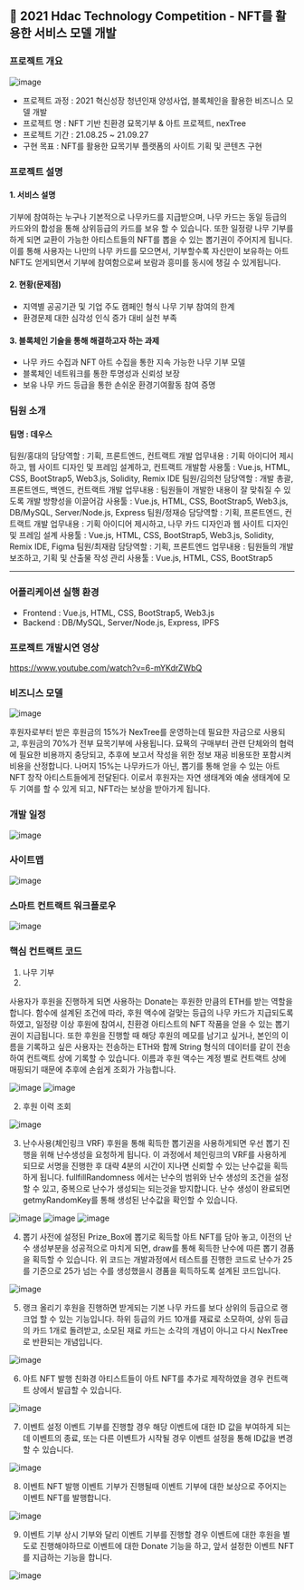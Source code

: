 ## 🔗 2021 Hdac Technology Competition - NFT를 활용한 서비스 모델 개발

### 프로젝트 개요

![image](https://user-images.githubusercontent.com/43264739/143892863-55c20310-d507-4cfe-84be-9ecb6f3b57e8.png)

+ 프로젝트 과정 : 2021 혁신성장 청년인재 양성사업, 블록체인을 활용한 비즈니스 모델 개발
+ 프로젝트 명 : NFT 기반 친환경 묘목기부 & 아트 프로젝트, nexTree
+ 프로젝트 기간 : 21.08.25 ~ 21.09.27
+ 구현 목표 :
NFT를 활용한 묘목기부 플랫폼의 사이트 기획 및 콘텐츠 구현
### 프로젝트 설명
#### 1. 서비스 설명
기부에 참여하는 누구나 기본적으로 나무카드를 지급받으며, 나무 카드는 동일 등급의 카드와의 합성을 통해 상위등급의 카드를 보유 할 수 있습니다. 또한 일정량 나무 기부를 하게 되면 교환이 가능한 아티스트들의 NFT를 뽑을 수 있는 뽑기권이 주어지게 됩니다. 이를 통해 사용자는 나만의 나무 카드를 모으면서, 기부할수록 자신만이 보유하는 아트 NFT도 얻게되면서 기부에 참여함으로써 보람과 흥미를 동시에 챙길 수 있게됩니다.

#### 2. 현황(문제점)
- 지역별 공공기관 및 기업 주도 캠페인 형식 나무 기부 참여의 한계
- 환경문제 대한 심각성 인식 증가 대비 실천 부족

#### 3. 블록체인 기술을 통해 해결하고자 하는 과제
- 나무 카드 수집과 NFT 아트 수집을 통한 지속 가능한 나무 기부 모델
- 블록체인 네트워크를 통한 투명성과 신뢰성 보장
- 보유 나무 카드 등급을 통한 손쉬운 환경기여활동 참여 증명


### 팀원 소개
#### 팀명 : 데우스

팀원/홍대의
담당역할 : 기획, 프론트엔드, 컨트랙트 개발
업무내용 : 기획 아이디어 제시하고, 웹 사이트 디자인 및 프레임 설계하고, 컨트랙트 개발함
사용툴 : Vue.js, HTML, CSS, BootStrap5, Web3.js, Solidity, Remix IDE 
팀원/김의천
담당역할 : 개발 총괄, 프론트엔드, 백엔드, 컨트랙트 개발
업무내용 : 팀원들이 개발한 내용이 잘 맞춰질 수 있도록 개발 방향성을 이끌어감
사용툴 : Vue.js, HTML, CSS, BootStrap5, Web3.js, DB/MySQL, Server/Node.js, Express
팀원/정재승
담당역할 : 기획, 프론트엔드, 컨트랙트 개발
업무내용 : 기획 아이디어 제시하고, 나무 카드 디자인과 웹 사이트 디자인 및 프레임 설계
사용툴 : Vue.js, HTML, CSS, BootStrap5, Web3.js, Solidity, Remix IDE, Figma
팀원/최재람
담당역할 : 기획, 프론트엔드
업무내용 : 팀원들의 개발 보조하고, 기획 및 산출물 작성 관리
사용툴 : Vue.js, HTML, CSS, BootStrap5

---------------------

### 어플리케이션 실행 환경 
- Frontend : Vue.js, HTML, CSS, BootStrap5, Web3.js
- Backend : DB/MySQL, Server/Node.js, Express, IPFS

### 프로젝트 개발시연 영상
https://www.youtube.com/watch?v=6-mYKdrZWbQ

### 비즈니스 모델

![image](https://user-images.githubusercontent.com/43264739/143893050-6b3a6051-9d9b-47c5-ab8c-4f584bb78cf6.png)

후원자로부터 받은 후원금의 15%가 NexTree를 운영하는데 필요한 자금으로 사용되고, 후원금의 70%가 전부 묘목기부에 사용됩니다. 묘묙의 구매부터 관련 단체와의 협력에 필요한 비용까지 충당되고, 추후에 보고서 작성을 위한 정보 재공 비용또한 포함시켜 비용을 산정합니다. 나머지 15%는 나무카드가 아닌, 뽑기를 통해 얻을 수 있는 아트 NFT 창작 아티스트들에게 전달된다. 이로서 후원자는 자연 생태계와 예술 생태계에 모두 기여를 할 수 있게 되고, NFT라는 보상을 받아가게 됩니다.

### 개발 일정

![image](https://user-images.githubusercontent.com/43264739/143894286-c5790549-185c-460e-bd6b-77e412dc30fc.png)

### 사이트맵

![image](https://user-images.githubusercontent.com/43264739/143894373-b5f9ddbb-119b-47b9-a85e-dd2e9381c452.png)

### 스마트 컨트랙트 워크플로우

![image](https://user-images.githubusercontent.com/43264739/143894459-ad44782c-181a-400c-a9a6-21bd7c4094af.png)

### 핵심 컨트랙트 코드

1. 나무 기부
2. 
사용자가 후원을 진행하게 되면 사용하는 Donate는 후원한 만큼의 ETH를 받는 역할을 합니다.
함수에 설계된 조건에 따라, 후원 액수에 걸맞는 등급의 나무 카드가 지급되도록 하였고, 일정량 이상 후원에 참여시, 친환경 아티스트의 NFT 작품을 얻을 수 있는 뽑기권이 지급됩니다. 또한 후원을 진행할 때 해당 후원의 메모를 남기고 싶거나, 본인의 이름을 기록하고 싶은 사용자는 전송하는 ETH와 함께 String 형식의 데이터를 같이 전송하여 컨트랙트 상에 기록할 수 있습니다. 이름과 후원 액수는 계정 별로 컨트랙트 상에 매핑되기 때문에 추후에 손쉽게 조회가 가능합니다.  

![image](https://user-images.githubusercontent.com/43264739/143894702-e0890062-3b95-4f1c-9aaa-77e2597b62fa.png)
![image](https://user-images.githubusercontent.com/43264739/143894740-06e06f03-3d2c-4c61-b7b7-d959310ea1fb.png)

2.	후원 이력 조회

![image](https://user-images.githubusercontent.com/43264739/143894832-c900671b-f1a3-4541-b1c0-b1f517aeb652.png)

3. 난수사용(체인링크 VRF)
후원을 통해 획득한 뽑기권을 사용하게되면 우선 뽑기 진행을 위해 난수생성을 요청하게 됩니다. 이 과정에서 체인링크의 VRF를 사용하게 되므로 서명을 진행한 후 대략 4분의 시간이 지나면 신뢰할 수 있는 난수값을 획득하게 됩니다. fullfillRandomness 에서는 난수의 범위와 난수 생성의 조건을 설정할 수 있고, 중복으로 난수가 생성되는 되는것을 방지합니다. 난수 생성이 완료되면 getmyRandomKey를 통해 생성된 난수값을 확인할 수 있습니다.

![image](https://user-images.githubusercontent.com/43264739/143895030-72ed4c6d-796f-4fff-9f6d-53267fbc3f18.png)
![image](https://user-images.githubusercontent.com/43264739/143895068-98e49691-9da1-449b-a158-f51f4127742f.png)
![image](https://user-images.githubusercontent.com/43264739/143895145-cf4de69a-025f-4b60-bfb8-ecc31b91853f.png)

4. 뽑기
사전에 설정된 Prize_Box에 뽑기로 획득할 아트 NFT를 담아 놓고, 이전의 난수 생성부분을 성공적으로 마치게 되면, draw를 통해 획득한 난수에 따른 뽑기 경품을 획득할 수 있습니다. 위 코드는 개발과정에서 테스트를 진행한 코드로 난수가 25를 기준으로 25가 넘는 수를 생성했을시 경품을 획득하도록 설계된 코드입니다.

![image](https://user-images.githubusercontent.com/43264739/143895305-dd8dcb3b-7714-41b8-ac9f-d92d9e7fa804.png)

5. 랭크 올리기
후원을 진행하면 받게되는 기본 나무 카드를 보다 상위의 등급으로 랭크업 할 수 있는 기능입니다. 하위 등급의 카드 10개를 재료로 소모하여, 상위 등급의 카드 1개로 돌려받고, 소모된 재료 카드는 소각의 개념이 아니고 다시 NexTree로 반환되는 개념입니다.

![image](https://user-images.githubusercontent.com/43264739/143895392-b3c6233f-6f78-4de8-a3b5-bbe6b3361620.png)

6. 아트 NFT 발행
친화경 아티스트들이 아트 NFT를 추가로 제작하였을 경우 컨트랙트 상에서 발급할 수 있습니다.

![image](https://user-images.githubusercontent.com/43264739/143895487-4b0560e7-0020-46ac-b33d-8df44f653b53.png)

7. 이벤트 설정
이벤트 기부를 진행할 경우 해당 이벤트에 대한 ID 값을 부여하게 되는데 이벤트의 종료, 또는 다른 이벤트가 시작될 경우 이벤트 설정을 통해 ID값을 변경할 수 있습니다.

![image](https://user-images.githubusercontent.com/43264739/143895577-dc21b354-1301-449b-9d97-fc7ad5286697.png)

8. 이벤트 NFT 발행
이벤트 기부가 진행될때 이벤트 기부에 대한 보상으로 주어지는 이벤트 NFT를 발행합니다.

![image](https://user-images.githubusercontent.com/43264739/143895675-f4123b26-ff4d-40d8-9d9c-3b624d8ee4f7.png)

9. 이벤트 기부
상시 기부와 달리 이벤트 기부를 진행할 경우 이벤트에 대한 후원을 별도로 진행해야하므로 이벤트에 대한 Donate 기능을 하고, 앞서 설정한 이벤트 NFT를 지급하는 기능을 합니다.

![image](https://user-images.githubusercontent.com/43264739/143895744-1592b5db-e383-4bbb-95cf-74901690e3ed.png)


